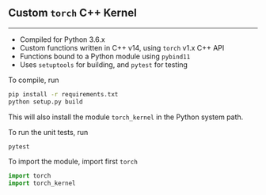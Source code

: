 ## Custom `torch` C++ Kernel
---

- Compiled for Python 3.6.x
- Custom functions written in C++ v14, using `torch` v1.x C++ API
- Functions bound to a Python module using `pybind11`
- Uses `setuptools` for building, and `pytest` for testing

To compile, run
```bash
pip install -r requirements.txt
python setup.py build
```
This will also install the module `torch_kernel` in the Python system path.

To run the unit tests, run
```bash
pytest
```

To import the module, import first `torch`
```python
import torch
import torch_kernel
```
